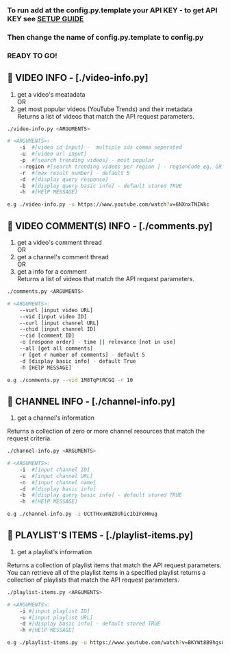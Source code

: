 
### To run add at the config.py.template your API KEY - to get API KEY see [SETUP GUIDE](https://github.com/mareco94/YouTubeAnalytics/tree/master/setup)

### Then change the name of config.py.template to config.py

### READY TO GO!

## :small_blue_diamond: VIDEO INFO  - [./video-info.py]
1) get a video's meatadata\
			OR
2) get most popular videos (YouTube Trends) and their metadata\
Returns a list of videos that match the API request parameters.

```bash
./video-info.py <ARGUMENTS>

# <ARGUMENTS>:
	-i 	#[video id input] -  multiple ids comma seperated 
	-u 	#[video url input] 
	-p 	#[search trending videos] - most popular 
	--region #[search trending videos per region ] - regionCode eg. GR
	-r 	#[max result number] - default 5
	-d 	#[display query response]
	-b 	#[display query basic info] - default stored TRUE
	-h 	#[HElP MESSAGE]

e.g ./video-info.py -u https://www.youtube.com/watch?v=6NXnxTNIWkc
```

## :small_blue_diamond: VIDEO COMMENT(S) INFO  - [./comments.py]
1) get a video's comment thread\
			OR
2) get a channel's comment thread\
			OR
3) get a info for a comment\
Returns a list of videos that match the API request parameters.

```bash
./comments.py <ARGUMENTS>

# <ARGUMENTS>:
	--vurl [input video URL]
	--vid [input video ID]
	--curl [input channel URL]
	--chid [input channel ID]
	--cid [comment ID]
	-o [respone order] - time || relevance [not in use]
	--all [get all comments]
	-r [get r number of comments] - default 5
	-d [display basic info] - default True
	-h [HElP MESSAGE]

e.g ./comments.py --vid 1M8TqPtRCGQ -r 10
```






## :small_blue_diamond: CHANNEL INFO  - [./channel-info.py]
1) get a channel's information

Returns a collection of zero or more channel resources that match the request criteria.

```bash
./channel-info.py <ARGUMENTS>

# <ARGUMENTS>:
	-i	#[input channel ID]
	-u	#[input channel URL]
	-n	#[input channel name]
	-d	#[display basic info]
	-b 	#[display query basic info] - default stored TRUE
	-h	#[HElP MESSAGE]

e.g ./channel-info.py -i UCtTHxumNZOUhicIbIFeHmug
```

## :small_blue_diamond: PLAYLIST'S ITEMS  - [./playlist-items.py]
1) get a playlist's information

Returns a collection of playlist items that match the API request parameters.
You can retrieve all of the playlist items in a specified playlist returns a collection of playlists that match the API request parameters.

```bash
./playlist-items.py <ARGUMENTS>

# <ARGUMENTS>:
	-i #[input playlist ID]
	-u #[input playlist URL]
	-d #[display basic info] - default stored TRUE
	-h #[HElP MESSAGE]

e.g ./playlist-items.py -u https://www.youtube.com/watch?v=BKYWt8B9hgs&list=PLGVZCDnMOq0oX4ymLgldSvpfiZj-S8-fH
```




<!-- 
## :small_blue_diamond: CHANNEL PLAYLISTS  - [./playlists.py]
1) get playlists of a channel\
			OR
2) get a playlist's basic info\
Returns a collection of playlists that match the API request parameters.

```bash
./playlists.py <ARGUMENTS>

# <ARGUMENTS>:
	-i #[video id input] -  multiple ids comma seperated 
	-u #[video url input] 
	-p #[search trending videos] - most popular 
	--region #[search trending videos per region ] - regionCode eg. GR
	-r #[max result number] - default 5
	-d #[display query response]
	-h #[HElP MESSAGE] 
```

## :small_blue_diamond: COMMENT THREAD of a video or a channel - [./comments.py]

1) get a video's comment thread\
			OR
2) get a channel's comment thread\
Returns a list of comment threads that match the API request parameters.

```bash
./video-comments.py <ARGUMENTS>

# <ARGUMENTS>:		
	--vurl	#[input video URL]
	--vid	#[input video ID]
	--curl	#[input channel URL]
	--cid	#[input channel ID]
	-o	#[respone order] - time || relevance
	--all	#[get all comments]
	-r	#[max result number] - default 20
	-d	#[display basic info]
	-h	#[HElP MESSAGE]
```

## :small_blue_diamond: SEARCH QUERY  - [./search.py]

Scipt to search a query at YouTube. Returns a collection of search results that match the query parameters specified in the API request.

```bash
./search.py <ARGUMENTS>

# <ARGUMENTS>:
	-t #[search term]
	-r #[max result number]
	-v #[search videos only]
	-c #[search channels only]
	-p #[search playlists only]
	-b #[search before specifi date]
	-a #[search after specific date]
	-o #[specify result order]
	-s #[query for specifi topic]
	-d #[display query response]
	-f #[get all responses]
	-h #[HElP MESSAGE]
 -->
<!-- ```

<!-- ## :small_blue_diamond: GET SECTIONS of a CHANNEL 
```bash

./channel-sections.py -u  <CHANNEL_URL> #input channel's url

./channel-sections.py -i  <CHANNEL_ID> #input channel's id

./channel-sections.py -n  <CHANNEL_USERNAME> #input channel's name

``` --> 
